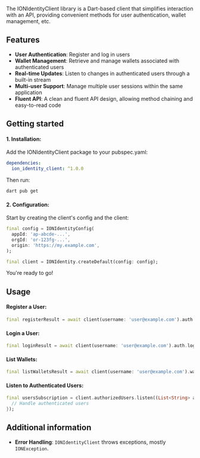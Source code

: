 The IONIdentityClient library is a Dart-based client that simplifies interaction with an API, providing convenient methods for user authentication, wallet management, etc.

## Features

- **User Authentication**: Register and log in users
- **Wallet Management**: Retrieve and manage wallets associated with authenticated users
- **Real-time Updates**: Listen to changes in authenticated users through a built-in stream
- **Multi-user Support**: Manage multiple user sessions within the same application
- **Fluent API**: A clean and fluent API design, allowing method chaining and easy-to-read code

## Getting started

#### 1. Installation:
Add the IONIdentityClient package to your pubspec.yaml:

```yaml
dependencies:
  ion_identity_client: ^1.0.0
```

Then run:
```bash
dart pub get
```

#### 2. Configuration:
Start by creating the client's config and the client:
```dart
final config = IONIdentityConfig(
  appId: 'ap-abcde-...',
  orgId: 'or-123fg-...',
  origin: 'https://my.example.com',
);

final client = IONIdentity.createDefault(config: config);
```

You're ready to go!

## Usage

#### Register a User:
```dart
final registerResult = await client(username: 'user@example.com').auth.registerUser();
```

#### Login a User:
```dart
final loginResult = await client(username: 'user@example.com').auth.loginUser();
```

#### List Wallets:
```dart
final listWalletsResult = await client(username: 'user@example.com').wallets.list();
```

#### Listen to Authenticated Users:
```dart
final usersSubscription = client.authorizedUsers.listen((List<String> authenticatedUsers) {
  // Handle authenticated users
});
```

## Additional information

- **Error Handling**: `IONIdentityClient` throws exceptions, mostly `IONException`.
